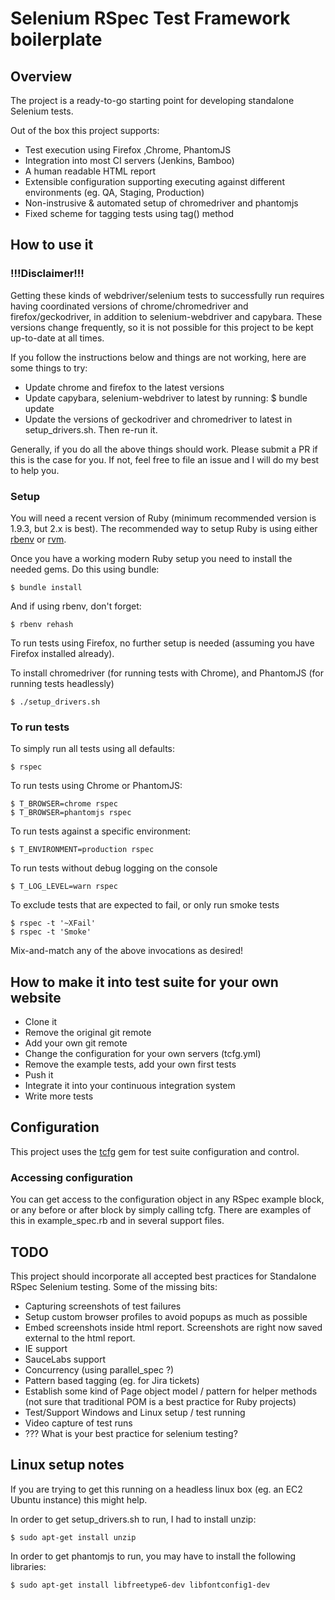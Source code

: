 Selenium RSpec Test Framework boilerplate
=========================================

Overview
--------
The project is a ready-to-go starting point for developing standalone Selenium tests.

Out of the box this project supports:

* Test execution using Firefox ,Chrome, PhantomJS
* Integration into most CI servers (Jenkins, Bamboo)
* A human readable HTML report
* Extensible configuration supporting executing against different environments (eg. QA, Staging, Production)
* Non-instrusive & automated setup of chromedriver and phantomjs
* Fixed scheme for tagging tests using tag() method


How to use it
-------------

### !!!Disclaimer!!!

Getting these kinds of webdriver/selenium tests to successfully run requires having coordinated versions of chrome/chromedriver and firefox/geckodriver, in addition to selenium-webdriver and capybara.  These versions change frequently, so it is not possible
for this project to be kept up-to-date at all times.

If you follow the instructions below and things are not working, here are some things to try:

* Update chrome and firefox to the latest versions
* Update capybara, selenium-webdriver to latest by running: $ bundle update
* Update the versions of geckodriver and chromedriver to latest in setup_drivers.sh.  Then re-run it.

Generally, if you do all the above things should work.  Please submit a PR if this is the case for you.  If not, feel free to file an issue and I will do my best to help you.

### Setup

You will need a recent version of Ruby (minimum recommended version is 1.9.3, but 2.x is best). The recommended way to setup Ruby is using either [rbenv](https://github.com/sstephenson/rbenv) or [rvm](https://rvm.io/).

Once you have a working modern Ruby setup you need to install the needed gems. Do this using bundle:

    $ bundle install

And if using rbenv, don't forget:

    $ rbenv rehash

To run tests using Firefox, no further setup is needed (assuming you have Firefox installed already).

To install chromedriver (for running tests with Chrome), and PhantomJS (for running tests headlessly)

    $ ./setup_drivers.sh


### To run tests

To simply run all tests using all defaults:

    $ rspec

To run tests using Chrome or PhantomJS:

    $ T_BROWSER=chrome rspec
    $ T_BROWSER=phantomjs rspec

To run tests against a specific environment:

    $ T_ENVIRONMENT=production rspec

To run tests without debug logging on the console

    $ T_LOG_LEVEL=warn rspec


To exclude tests that are expected to fail, or only run smoke tests

    $ rspec -t '~XFail'
    $ rspec -t 'Smoke'

Mix-and-match any of the above invocations as desired!

How to make it into test suite for your own website
---------------------------------------------------

* Clone it
* Remove the original git remote
* Add your own git remote
* Change the configuration for your own servers (tcfg.yml)
* Remove the example tests, add your own first tests
* Push it
* Integrate it into your continuous integration system
* Write more tests


Configuration
-------------

This project uses the [tcfg](https://github.com/rschultheis/tcfg) gem for test suite configuration and control.

### Accessing configuration

You can get access to the configuration object in any RSpec example block, or any before or after block by simply calling tcfg.
There are examples of this in example_spec.rb and in several support files.


TODO
----
This project should incorporate all accepted best practices for Standalone RSpec Selenium testing.
Some of the missing bits:

* Capturing screenshots of test failures
* Setup custom browser profiles to avoid popups as much as possible
* Embed screenshots inside html report.  Screenshots are right now saved external to the html report.
* IE support
* SauceLabs support
* Concurrency (using parallel_spec ?)
* Pattern based tagging (eg. for Jira tickets)
* Establish some kind of Page object model / pattern for helper methods (not sure that traditional POM is a best practice for Ruby projects)
* Test/Support Windows and Linux setup / test running
* Video capture of test runs
* ??? What is your best practice for selenium testing?


Linux setup notes
------------------
If you are trying to get this running on a headless linux box (eg. an EC2 Ubuntu instance) this might help.

In order to get setup_drivers.sh to run, I had to install unzip:

    $ sudo apt-get install unzip

In order to get phantomjs to run, you may have to install the following libraries:

    $ sudo apt-get install libfreetype6-dev libfontconfig1-dev

